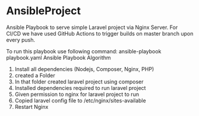 # AnsibleProject
Ansible Playbook to serve simple Laravel project via Nginx Server. 
For CI/CD we have used GitHub Actions to trigger builds on master branch upon every push.

To run this playbook use following command: ansible-playbook playbook.yaml
Ansible Playbook Algorithm
1) Install all dependencies (Nodejs, Composer, Nginx, PHP)
2) created a Folder
3) In that folder created laravel project using composer
4) Installed dependencies required to run laravel project
5) Given permission to nginx for laravel project to run
6) Copied laravel config file to /etc/nginx/sites-available
7) Restart Nginx
